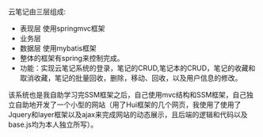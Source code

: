﻿云笔记由三层组成:
- 表现层  使用springmvc框架
- 业务层
- 数据层  使用mybatis框架
- 整体的框架有spring来控制完成。
- 功能：实现云笔记系统的登录，笔记的CRUD,笔记本的CRUD，笔记的收藏和取消收藏，笔记的批量回收，删除，移动、回收，以及用户信息的修改。

该系统也是我自助学习完SSM框架之后，自己使用mvc结构和SSM框架，自己独立自助地开发了一个小型的网站（用了Hui框架的几个网页，我使用了使用了Jquery和layer框架以及ajax来完成网站的动态展示，且后端的逻辑和代码以及base.js均为本人独立所写）。